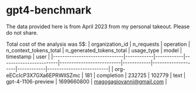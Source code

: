 # gpt4-benchmark

The data provided here is from April 2023 from my personal takeout. Please do not share.

Total cost of the analysis was 5$:
| organization_id              | n_requests | operation  | n_context_tokens_total | n_generated_tokens_total | usage_type | model              | timestamp  | user                     |
|------------------------------|------------|------------|------------------------|--------------------------|------------|--------------------|------------|--------------------------|
| org-eECcIcP3X7GXa6EPRWlISZmc | 181        | completion | 232725                 | 102779                   | text       | gpt-4-1106-preview | 1699660800 | magogagiovanni@gmail.com |
